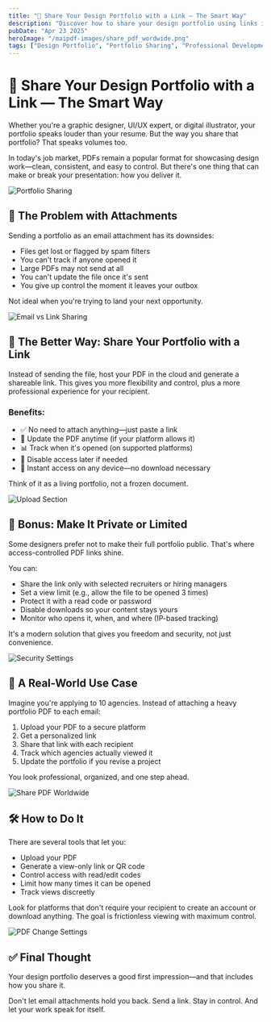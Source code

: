```yaml
---
title: "🎨 Share Your Design Portfolio with a Link — The Smart Way"
description: "Discover how to share your design portfolio using links instead of attachments. A professional approach that offers control, tracking, and a better experience for recipients."
pubDate: "Apr 23 2025"
heroImage: "/maipdf-images/share_pdf_wordwide.png"
tags: ["Design Portfolio", "Portfolio Sharing", "Professional Development", "Digital Tools"]
---
```


# 🎨 Share Your Design Portfolio with a Link — The Smart Way

<div class="intro-panel">
  <p>Whether you're a graphic designer, UI/UX expert, or digital illustrator, your portfolio speaks louder than your resume. But the way you share that portfolio? That speaks volumes too.</p>
  <p>In today's job market, PDFs remain a popular format for showcasing design work—clean, consistent, and easy to control. But there's one thing that can make or break your presentation: how you deliver it.</p>
</div>

![Portfolio Sharing](/maipdf-images/result_of_pdf_link_and_qr_code.png)

## 📎 The Problem with Attachments

Sending a portfolio as an email attachment has its downsides:

- Files get lost or flagged by spam filters
- You can't track if anyone opened it
- Large PDFs may not send at all
- You can't update the file once it's sent
- You give up control the moment it leaves your outbox

Not ideal when you're trying to land your next opportunity.

![Email vs Link Sharing](/maipdf-images/send_pdf_link_on_instant_mesenger.png)

## 🔗 The Better Way: Share Your Portfolio with a Link

Instead of sending the file, host your PDF in the cloud and generate a shareable link. This gives you more flexibility and control, plus a more professional experience for your recipient.

### Benefits:

- ✅ No need to attach anything—just paste a link
- 🔁 Update the PDF anytime (if your platform allows it)
- 📊 Track when it's opened (on supported platforms)
- 🛑 Disable access later if needed
- 📱 Instant access on any device—no download necessary

Think of it as a living portfolio, not a frozen document.

![Upload Section](/maipdf-images/upload_section.png)

## 👀 Bonus: Make It Private or Limited

Some designers prefer not to make their full portfolio public. That's where access-controlled PDF links shine.

You can:

- Share the link only with selected recruiters or hiring managers
- Set a view limit (e.g., allow the file to be opened 3 times)
- Protect it with a read code or password
- Disable downloads so your content stays yours
- Monitor who opens it, when, and where (IP-based tracking)

It's a modern solution that gives you freedom and security, not just convenience.

![Security Settings](/maipdf-images/security_setting.png)

## 🧪 A Real-World Use Case

Imagine you're applying to 10 agencies. Instead of attaching a heavy portfolio PDF to each email:

1. Upload your PDF to a secure platform
2. Get a personalized link
3. Share that link with each recipient
4. Track which agencies actually viewed it
5. Update the portfolio if you revise a project

You look professional, organized, and one step ahead.

![Share PDF Worldwide](/maipdf-images/share_pdf_wordwide.png)

## 🛠 How to Do It

There are several tools that let you:

- Upload your PDF
- Generate a view-only link or QR code
- Control access with read/edit codes
- Limit how many times it can be opened
- Track views discreetly

Look for platforms that don't require your recipient to create an account or download anything. The goal is frictionless viewing with maximum control.

![PDF Change Settings](/maipdf-images/pdf_change_setting_after_sent.png)

## ✅ Final Thought

Your design portfolio deserves a good first impression—and that includes how you share it.

Don't let email attachments hold you back.
Send a link. Stay in control.
And let your work speak for itself.